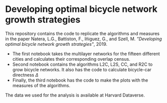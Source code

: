 # Developing optimal bicycle network growth strategies

This repository contains the code to replicate the algorithms and measures in the paper Natera, L.G., Battiston, F., Iñiguez, G., and Szell, M. *"Developing optimal bicycle network growth strategies"*, 2019.

+ The first notebook takes the multilayer networks for the fifteen different cities and calculates their corresponding overlap census.
+ Second notebook contains the algorithms L2C, L2S, CC, and R2C to grow bicycle networks. It also has the code to calculate bicycle-car directness $\Delta$
+ Finally, the third notebook has the code to make the plots with the measures of the algorithms.

The data we used for the analysis is available at Harvard Dataverse.
